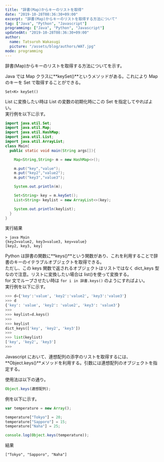 ```yaml
---
title: "辞書(Map)からキーのリストを取得"
date: "2019-10-28T08:36:30+09:00"
excerpt: "辞書(Map)からキーのリストを取得する方法について"
tag: ["Java", "Python", "Javascript"]
programming: ["Java", "Python", "Javascript"]
updatedAt: "2019-10-28T08:36:30+09:00"
author:
  name: Tatsuroh Wakasugi
  picture: "/assets/blog/authors/WAT.jpg"
mode: programming
---
```


辞書(Map)からキーのリストを取得する方法についてを示す。

<div class="note_content_by_programming_language" id="note_content_Java">

Java では Map クラスに**keySet()**というメソッドがある。これにより Map のキーを Set で取得することができる。

`Set<K> keySet()`

List に変換したい時は List の変数の初期化時にこの Set を指定してやればよい。  
実行例を以下に示す。

```java
import java.util.Set;
import java.util.Map;
import java.util.HashMap;
import java.util.List;
import java.util.ArrayList;
class Main{
  public static void main(String args[]){

    Map<String,String> m = new HashMap<>();

    m.put("key","value");
    m.put("key2","value2");
    m.put("key3","value3");

    System.out.println(m);

    Set<String> key = m.keySet();
    List<String> keylist = new ArrayList<>(key);

    System.out.println(keylist);
  }
}
```

実行結果

```
> java Main
{key2=value2, key3=value3, key=value}
[key2, key3, key]
```

</div>
<div class="note_content_by_programming_language" id="note_content_Python">

Python は辞書の関数に**keys()**という関数があり、これを利用することで辞書のキーのイテラブルオブジェクトを取得できる。  
ただし、この keys 関数で返されるオブジェクトはリストではなく dict_keys 型なので注意。リストに変換したい場合は list()を使って変換する。  
for 文でループさせたい時は `for i in 辞書.keys()` のようにすればよい。  
実行例を以下に示す。

```python
>>> d={'key':'value', 'key2':'value2', 'key3':'value3'}
>>> d
{'key': 'value', 'key2': 'value2', 'key3': 'value3'}
>>>
>>> keylist=d.keys()
>>>
>>> keylist
dict_keys(['key', 'key2', 'key3'])
>>>
>>> list(keylist)
['key', 'key2', 'key3']
>>>
```

</div>
<div class="note_content_by_programming_language" id="note_content_Javascript">

Javascript において、連想配列の添字のリストを取得するには、**Object.keys()**メソッドを利用する。引数には連想配列のオブジェクトを指定する。

使用法は以下の通り。

```javascript
Object.keys(連想配列);
```

例を以下に示す。

```javascript
var temperature = new Array();

temperature["Tokyo"] = 20;
temperature["Sapporo"] = 15;
temperature["Naha"] = 25;

console.log(Object.keys(temperature));
```

結果

```
["Tokyo", "Sapporo", "Naha"]
```

</div>
